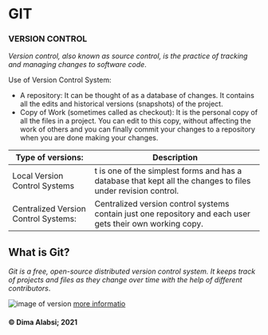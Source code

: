 # GIT
### VERSION CONTROL
*Version control, also known as source control, is the practice of tracking and managing changes to software code*.

Use of Version Control System: 
 
 + A repository: It can be thought of as a database of changes. It contains all the edits and historical versions (snapshots) of the project.
 + Copy of Work (sometimes called as checkout): It is the personal copy of all the files in a project. You can edit to this copy, without affecting the work of others and you can finally commit your changes to a repository when you are done making your changes.

 | Type of versions:      | Description |
| ----------- | ----------- |
| Local Version Control Systems    | t is one of the simplest forms and has a database that kept all the changes to files under revision control.      | 
|   Centralized Version Control Systems:  |Centralized version control systems contain just one repository and each user gets their own working copy.    |

 ## What is Git?

*Git is a free, open-source distributed version control system. It keeps track of projects and files as they change over time with the help of different contributors*.


![image of version](https://git-scm.com/book/en/v2/images/local.png)
[more informatio](https://blog.udemy.com/git-tutorial-a-comprehensive-guide/)


  #### &copy; Dima Alabsi; 2021 





